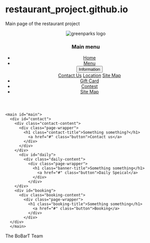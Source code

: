 # restaurant_project.github.io
Main page of the restaurant project
<!DOCTYPE html>
<html>
  <head>
    <meta charset="utf-8" />
      <title>BobarT</title>
    <link rel="stylesheet" type="text/css" href="css/restaurant.css" />
  </head>
  <body>
    <header id="header">
      <div class="page-wrapper">
        <div id="logo-and-slogan">
          <img src="images/babotea_logo.png" id="logo" alt="greenparks logo"/>
        </div>
        <nav id="main-menu">
          <h3 class="hidden">Main menu</h3>
          <ul>
            <li><a href="restaurant.html">Home</a></li>
            <li><a href="#">Menu</a></li>
            <div class="dropdown">
              <button class="dropbutton">Information</button>
              <div class="dropdown-content">
                <a href="#">Contact Us</a>
                <a href="#">Location</a>
                <a href="#">Site Map</a>
              </div>
            </div>
            <li><a href="#">Gift Card</a></li>
            <li><a href="#">Contest</a></li>
            <li><a href="#">Site Map</a></li>
          </ul>
        </nav>
      </div> <!-- end page wrapper -->
    </header>

    <main id="main">
      <div id="contact">
        <div class="contact-content">
          <div class="page-wrapper">
            <h1 class="contact-title">Something something?</h1>
              <a href="#" class="button">Contact us</a>
            </div>
          </div>
        </div>
          <div id="daily">
            <div class="daily-content">
              <div class="page-wrapper">
                <h1 class="banner-title">Something something</h1>
                  <a href="#" class="button">Daily Speical</a>
                </div>
              </div>
        </div>
        <div id="booking">
          <div class="booking-content">
            <div class="page-wrapper">
              <h1 class="booking-title">Something something</h1>
                <a href="#" class="button">Booking</a>
              </div>
            </div>
      </div>
      </main>
  </body>

  <footer id="footer">
    <div class="break-bar">
      <p>The BoBarT Team</p>
    </div>
  </footer>
</html>

